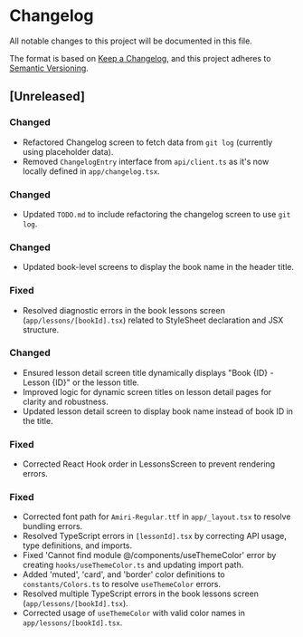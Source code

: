# Changelog
All notable changes to this project will be documented in this file.

The format is based on [Keep a Changelog](https://keepachangelog.com/en/1.0.0/),
and this project adheres to [Semantic Versioning](https://semver.org/spec/v2.0.0.html).

## [Unreleased]

### Changed
- Refactored Changelog screen to fetch data from `git log` (currently using placeholder data).
- Removed `ChangelogEntry` interface from `api/client.ts` as it's now locally defined in `app/changelog.tsx`.

### Changed
- Updated `TODO.md` to include refactoring the changelog screen to use `git log`.

### Changed
- Updated book-level screens to display the book name in the header title.

### Fixed
- Resolved diagnostic errors in the book lessons screen (`app/lessons/[bookId].tsx`) related to StyleSheet declaration and JSX structure.

### Changed
- Ensured lesson detail screen title dynamically displays "Book {ID} - Lesson {ID}" or the lesson title.
- Improved logic for dynamic screen titles on lesson detail pages for clarity and robustness.
- Updated lesson detail screen to display book name instead of book ID in the title.

### Fixed
- Corrected React Hook order in LessonsScreen to prevent rendering errors.

### Fixed
- Corrected font path for `Amiri-Regular.ttf` in `app/_layout.tsx` to resolve bundling errors.
- Resolved TypeScript errors in `[lessonId].tsx` by correcting API usage, type definitions, and imports.
- Fixed 'Cannot find module @/components/useThemeColor' error by creating `hooks/useThemeColor.ts` and updating import path.
- Added 'muted', 'card', and 'border' color definitions to `constants/Colors.ts` to resolve `useThemeColor` errors.
- Resolved multiple TypeScript errors in the book lessons screen (`app/lessons/[bookId].tsx`).
- Corrected usage of `useThemeColor` with valid color names in `app/lessons/[bookId].tsx`.